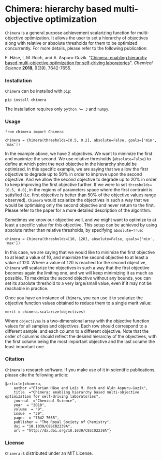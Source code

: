 # Chimera: hierarchy based multi-objective optimization

``Chimera`` is a general purpose achievement scalarizing function for multi-objective optimization. It allows 
the user to set a hierarchy of objectives along with relative or absolute thresholds for them to be optimized
concurrently. For more details, please refer to the following publication:

F. Häse, L.M. Roch, and A. Aspuru-Guzik. "[Chimera: enabling hierarchy based multi-objective optimization 
for self-driving laboratories](https://pubs.rsc.org/ko/content/articlelanding/2018/sc/c8sc02239a#!divAbstract)". 
*Chemical Science* **2018**, 9(39), 7642-7655.

###  Installation
``Chimera`` can be installed with ``pip``:

```
pip install chimera
```

The installation requires only ``python >= 3`` and ``numpy``.

### Usage

```
from chimera import Chimera

chimera = Chimera(thresholds=[0.5, 0.2], absolute=False, goals=['min', 'max'])
```

In the example above, we have 2 objectives. We want to minimize the first and maximize the second. We use relative 
thresholds (``absolute=False``) to define at which point the next objective in the hierarchy should be optimized. In
this specific example, we are saying that we allow the first objective to degrade up to 50% in order to improve upon
the second objective. And we allow the second objective to degrade up to 20% in order to keep improving the first 
objective further. If we were to set ``thresholds=[0.5, 0.0]``, in the regions of parameters space where the first 
contraint is satisfied (i.e. first objective is better than 50% of the objective values range observed), ``Chimera``
would scalarize the objectives in such a way that we would be optimising only the second objective and never return to 
the first. Please refer to the paper for a more detailed description of the algorithm.

Sometimes we know our objective well, and we might want to optimize to at least a specific value for this objective. 
This setup can be achieved by using absolute rather than relative thresholds, by specifying ``absolute=True``:

```
chimera = Chimera(thresholds=[10, 120], absolute=False, goals=['min', 'max'])
```

In this case, we are saying that we would like to minimize the first objective to at least a value of 10, and maximize
the second objective to at least a value of 120. Where a value of 120 is reached for the second objective, ``Chimera``
will scalarize the objectives in such a way that the first objective becomes again the limiting one, and we will
keep minimizing it as much as possible. To maximize the second objective without any bounds, you can set its absolute
threshold to a very large/small value, even if it may not be reachable in practice. 

Once you have an instance of ``Chimera``, you can use it to scalarize the objective function values obtained to reduce 
them to a single merit value:

```
merit = chimera.scalarize(objectives)
```

Where ``objectives`` is a two-dimensional array with the objective function values for all samples and objectives. Each
row should correspond to a different sample, and each column to a different objective. Note that the order of columns
should reflect the desired hierarchy of the objectives, with the first column being the most important objective and
the last column the least important one.

###  Citation
``Chimera`` is research software. If you make use of it in scientific publications, please cite the following article:

```
@article{chimera,
    author ="Florian Häse and Loïc M. Roch and Alán Aspuru-Guzik",
    title  ="Chimera: enabling hierarchy based multi-objective optimization for self-driving laboratories",
    journal  ="Chemical Science",
    year  = "2018",
    volume  = "9",
    issue  = "39",
    pages  = "7642-7655",
    publisher = "The Royal Society of Chemistry",
    doi = "10.1039/C8SC02239A",
    url = "http://dx.doi.org/10.1039/C8SC02239A"}
```

###  License
``Chimera`` is distributed under an MIT License.
